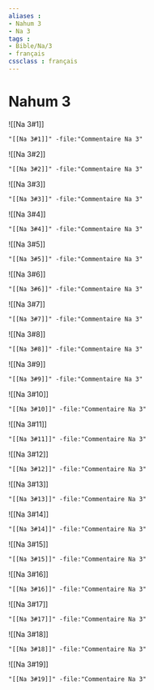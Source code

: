```yaml
---
aliases : 
- Nahum 3
- Na 3
tags : 
- Bible/Na/3
- français
cssclass : français
---
```


# Nahum 3

![[Na 3#1]]

```query
"[[Na 3#1]]" -file:"Commentaire Na 3"
```

![[Na 3#2]]

```query
"[[Na 3#2]]" -file:"Commentaire Na 3"
```

![[Na 3#3]]

```query
"[[Na 3#3]]" -file:"Commentaire Na 3"
```

![[Na 3#4]]

```query
"[[Na 3#4]]" -file:"Commentaire Na 3"
```

![[Na 3#5]]

```query
"[[Na 3#5]]" -file:"Commentaire Na 3"
```

![[Na 3#6]]

```query
"[[Na 3#6]]" -file:"Commentaire Na 3"
```

![[Na 3#7]]

```query
"[[Na 3#7]]" -file:"Commentaire Na 3"
```

![[Na 3#8]]

```query
"[[Na 3#8]]" -file:"Commentaire Na 3"
```

![[Na 3#9]]

```query
"[[Na 3#9]]" -file:"Commentaire Na 3"
```

![[Na 3#10]]

```query
"[[Na 3#10]]" -file:"Commentaire Na 3"
```

![[Na 3#11]]

```query
"[[Na 3#11]]" -file:"Commentaire Na 3"
```

![[Na 3#12]]

```query
"[[Na 3#12]]" -file:"Commentaire Na 3"
```

![[Na 3#13]]

```query
"[[Na 3#13]]" -file:"Commentaire Na 3"
```

![[Na 3#14]]

```query
"[[Na 3#14]]" -file:"Commentaire Na 3"
```

![[Na 3#15]]

```query
"[[Na 3#15]]" -file:"Commentaire Na 3"
```

![[Na 3#16]]

```query
"[[Na 3#16]]" -file:"Commentaire Na 3"
```

![[Na 3#17]]

```query
"[[Na 3#17]]" -file:"Commentaire Na 3"
```

![[Na 3#18]]

```query
"[[Na 3#18]]" -file:"Commentaire Na 3"
```

![[Na 3#19]]

```query
"[[Na 3#19]]" -file:"Commentaire Na 3"
```

